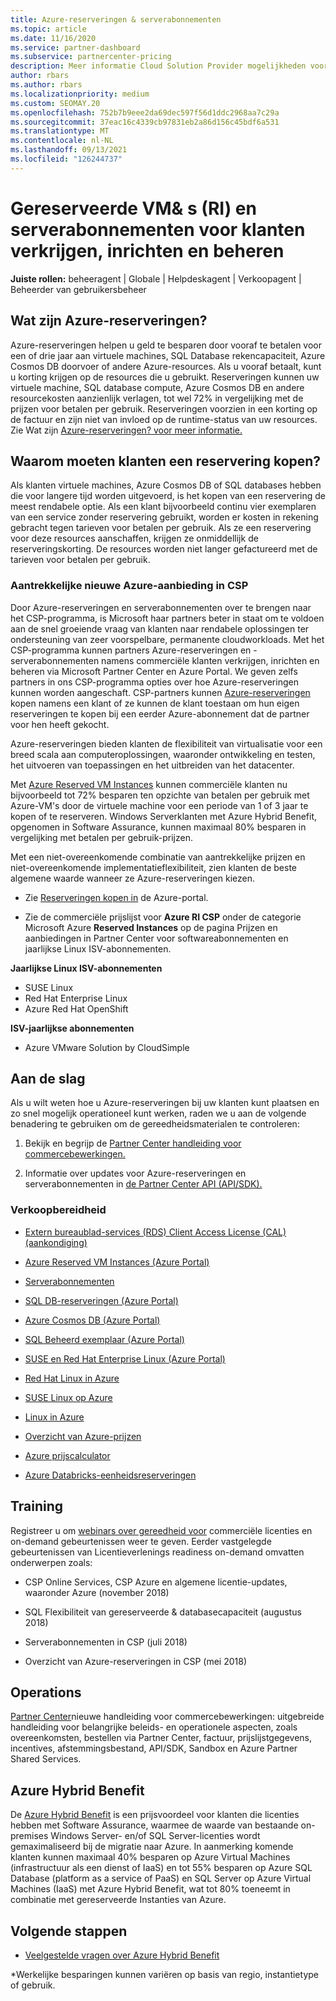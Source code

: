 ```yaml
---
title: Azure-reserveringen & serverabonnementen
ms.topic: article
ms.date: 11/16/2020
ms.service: partner-dashboard
ms.subservice: partnercenter-pricing
description: Meer informatie Cloud Solution Provider mogelijkheden voor het verkrijgen, inrichten en beheren van Azure-reserveringen en Server-abonnementen voor klanten.
author: rbars
ms.author: rbars
ms.localizationpriority: medium
ms.custom: SEOMAY.20
ms.openlocfilehash: 752b7b9eee2da69dec597f56d1ddc2968aa7c29a
ms.sourcegitcommit: 37eac16c4339cb97831eb2a86d156c45bdf6a531
ms.translationtype: MT
ms.contentlocale: nl-NL
ms.lasthandoff: 09/13/2021
ms.locfileid: "126244737"
---
```

# <a name="acquire-provision--manage-azure-reserved-vm-instances-ri--server-subscriptions-for-customers"></a>Gereserveerde VM& s (RI) en serverabonnementen voor klanten verkrijgen, inrichten en beheren


**Juiste rollen:** beheeragent | Globale | Helpdeskagent | Verkoopagent | Beheerder van gebruikersbeheer


## <a name="what-are-azure-reservations"></a>Wat zijn Azure-reserveringen?

Azure-reserveringen helpen u geld te besparen door vooraf te betalen voor een of drie jaar aan virtuele machines, SQL Database rekencapaciteit, Azure Cosmos DB doorvoer of andere Azure-resources. Als u vooraf betaalt, kunt u korting krijgen op de resources die u gebruikt. Reserveringen kunnen uw virtuele machine, SQL database compute, Azure Cosmos DB en andere resourcekosten aanzienlijk verlagen, tot wel 72% in vergelijking met de prijzen voor betalen per gebruik. Reserveringen voorzien in een korting op de factuur en zijn niet van invloed op de runtime-status van uw resources. Zie Wat zijn [Azure-reserveringen? voor meer informatie.](/azure/billing/billing-save-compute-costs-reservations)

## <a name="why-should-customers-buy-a-reservation"></a>Waarom moeten klanten een reservering kopen?

Als klanten virtuele machines, Azure Cosmos DB of SQL databases hebben die voor langere tijd worden uitgevoerd, is het kopen van een reservering de meest rendabele optie. Als een klant bijvoorbeeld continu vier exemplaren van een service zonder reservering gebruikt, worden er kosten in rekening gebracht tegen tarieven voor betalen per gebruik. Als ze een reservering voor deze resources aanschaffen, krijgen ze onmiddellijk de reserveringskorting. De resources worden niet langer gefactureerd met de tarieven voor betalen per gebruik.

### <a name="compelling-new-azure-offer-in-csp"></a>Aantrekkelijke nieuwe Azure-aanbieding in CSP

Door Azure-reserveringen en serverabonnementen over te brengen naar het CSP-programma, is Microsoft haar partners beter in staat om te voldoen aan de snel groeiende vraag van klanten naar rendabele oplossingen ter ondersteuning van zeer voorspelbare, permanente cloudworkloads. Met het CSP-programma kunnen partners Azure-reserveringen en -serverabonnementen namens commerciële klanten verkrijgen, inrichten en beheren via Microsoft Partner Center en Azure Portal.
We geven zelfs partners in ons CSP-programma opties over hoe Azure-reserveringen kunnen worden aangeschaft. CSP-partners kunnen [Azure-reserveringen](azure-reservations-buying.md) kopen namens een [](give-customers-permission.md) klant of ze kunnen de klant toestaan om hun eigen reserveringen te kopen bij een eerder Azure-abonnement dat de partner voor hen heeft gekocht.

Azure-reserveringen bieden klanten de flexibiliteit van virtualisatie voor een breed scala aan computeroplossingen, waaronder ontwikkeling en testen, het uitvoeren van toepassingen en het uitbreiden van het datacenter.

Met [Azure Reserved VM Instances](https://azure.microsoft.com/pricing/reserved-vm-instances/) kunnen commerciële klanten nu bijvoorbeeld tot 72% besparen ten opzichte van betalen per gebruik met Azure-VM's door de virtuele machine voor een periode van 1 of 3 jaar te kopen of te reserveren. Windows Serverklanten met Azure Hybrid Benefit, opgenomen in Software Assurance, kunnen maximaal 80% besparen in vergelijking met betalen per gebruik-prijzen.

Met een niet-overeenkomende combinatie van aantrekkelijke prijzen en niet-overeenkomende implementatieflexibiliteit, zien klanten de beste algemene waarde wanneer ze Azure-reserveringen kiezen.

- Zie [Reserveringen kopen in](/azure/cost-management-billing/reservations/prepare-buy-reservation#purchase-reservations) de Azure-portal.

- Zie de commerciële prijslijst voor **Azure RI CSP** onder de [](https://partner.microsoft.com/dashboard/sell/pricingandoffers) categorie Microsoft Azure **Reserved Instances** op de pagina Prijzen en aanbiedingen in Partner Center voor softwareabonnementen en jaarlijkse Linux ISV-abonnementen.


 
**Jaarlijkse Linux ISV-abonnementen**

- SUSE Linux
- Red Hat Enterprise Linux
- Azure Red Hat OpenShift

**ISV-jaarlijkse abonnementen**

- Azure VMware Solution by CloudSimple

## <a name="getting-started"></a>Aan de slag

Als u wilt weten hoe u Azure-reserveringen bij uw klanten kunt plaatsen en zo snel mogelijk operationeel kunt werken, raden we u aan de volgende benadering te gebruiken om de gereedheidsmaterialen te controleren:

1. Bekijk en begrijp de [Partner Center handleiding voor commercebewerkingen.](https://partner.microsoft.com/resources/detail/partner-center-new-commerce-operations-guide-pdf)

2. Informatie over updates voor Azure-reserveringen en serverabonnementen in [de Partner Center API (API/SDK).](/partner-center/develop/purchase-azure-reserved-vm-instances)


### <a name="sales-readiness"></a>Verkoopbereidheid

- [Extern bureaublad-services (RDS) Client Access License (CAL) (aankondiging)](https://cloudblogs.microsoft.com/windowsserver/2018/10/03/remote-desktop-services-2019-generally-available-with-windows-server-2019/)

- [Azure Reserved VM Instances (Azure Portal)](/azure/virtual-machines/windows/prepay-reserved-vm-instances)

- [Serverabonnementen](./csp-software-subscriptions.md)

- [SQL DB-reserveringen (Azure Portal)](/azure/sql-database/sql-database-reserved-capacity)

- [Azure Cosmos DB (Azure Portal)](/azure/cosmos-db/cosmos-db-reserved-capacity)

- [SQL Beheerd exemplaar (Azure Portal)](/azure/sql-database/sql-database-managed-instance)

- [SUSE en Red Hat Enterprise Linux (Azure Portal)](/azure/virtual-machines/linux/prepay-suse-software-charges)

- [Red Hat Linux in Azure](https://azure.com/redhat)

- [SUSE Linux op Azure](https://azure.microsoft.com/overview/linux-on-azure/suse/)

- [Linux in Azure](https://azure.microsoft.com/overview/linux-on-azure/)

- [Overzicht van Azure-prijzen](https://azure.microsoft.com/pricing/)

- [Azure prijscalculator](https://azure.microsoft.com/pricing/calculator)

- [Azure Databricks-eenheidsreserveringen](/azure/billing/billing-prepay-databricks-reserved-capacity)


## <a name="training"></a>Training

Registreer u om [webinars over gereedheid voor](https://commercial-licensing.eventbuilder.com/FY2019_ALL) commerciële licenties en on-demand gebeurtenissen weer te geven.
Eerder vastgelegde gebeurtenissen van Licentieverlenings readiness on-demand omvatten onderwerpen zoals:

- CSP Online Services, CSP Azure en algemene licentie-updates, waaronder Azure (november 2018)

- SQL Flexibiliteit van gereserveerde & databasecapaciteit (augustus 2018)

- Serverabonnementen in CSP (juli 2018)

- Overzicht van Azure-reserveringen in CSP (mei 2018)

## <a name="operations"></a>Operations

[Partner Center](https://partner.microsoft.com/resources/detail/partner-center-new-commerce-operations-guide-pdf)nieuwe handleiding voor commercebewerkingen: uitgebreide handleiding voor belangrijke beleids- en operationele aspecten, zoals overeenkomsten, bestellen via Partner Center, factuur, prijslijstgegevens, incentives, afstemmingsbestand, API/SDK, Sandbox en Azure Partner Shared Services.

## <a name="azure-hybrid-benefit"></a>Azure Hybrid Benefit

De [Azure Hybrid Benefit](https://azure.microsoft.com/pricing/hybrid-benefit) is een prijsvoordeel voor klanten die licenties hebben met Software Assurance, waarmee de waarde van bestaande on-premises Windows Server- en/of SQL Server-licenties wordt gemaximaliseerd bij de migratie naar Azure. In aanmerking komende klanten kunnen maximaal 40% besparen op Azure Virtual Machines (infrastructuur als een dienst of IaaS) en tot 55% besparen op Azure SQL Database (platform as a service of PaaS) en SQL Server op Azure Virtual Machines (IaaS) met Azure Hybrid Benefit, wat tot 80% toeneemt in combinatie met gereserveerde Instanties van Azure.

## <a name="next-steps"></a>Volgende stappen

- [Veelgestelde vragen over Azure Hybrid Benefit](https://azure.microsoft.com/pricing/hybrid-benefit/faq/)

*Werkelijke besparingen kunnen variëren op basis van regio, instantietype of gebruik.